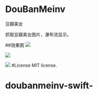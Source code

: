 # DouBanMeinv
豆瓣美女

抓取豆瓣美女图片，瀑布流显示。

##效果图
![](https://github.com/luzefeng/DouBanMeinv/blob/master/Simulator%20Screen%20Shot%202016%E5%B9%B42%E6%9C%885%E6%97%A5%20%E4%B8%8B%E5%8D%8810.05.35.png)

![](https://github.com/luzefeng/DouBanMeinv/blob/master/Simulator%20Screen%20Shot%202016%E5%B9%B42%E6%9C%885%E6%97%A5%20%E4%B8%8B%E5%8D%8810.05.46.png)

![](https://github.com/luzefeng/DouBanMeinv/blob/master/Simulator%20Screen%20Shot%202016%E5%B9%B42%E6%9C%885%E6%97%A5%20%E4%B8%8B%E5%8D%8810.07.08.png)
#License
MIT license.
# doubanmeinv-swift-
